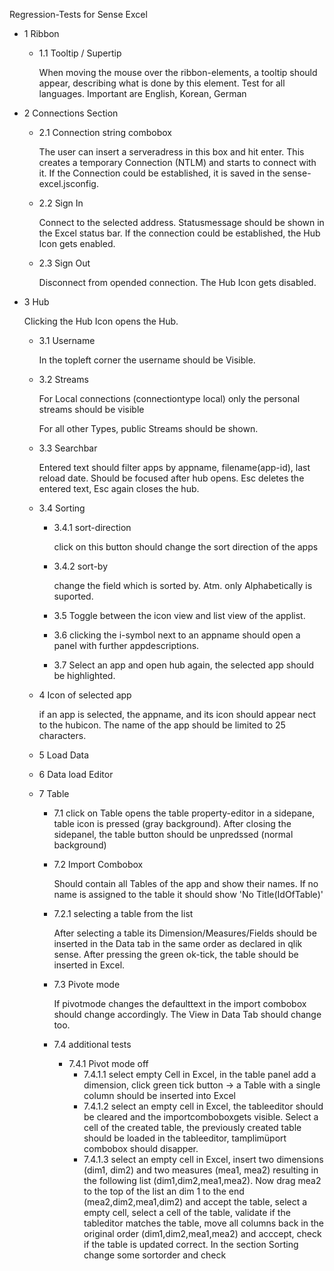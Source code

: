 Regression-Tests for Sense Excel
* 1 Ribbon
  * 1.1 Tooltip / Supertip
    
    When moving the mouse over the ribbon-elements, a tooltip should appear, describing what is done by this element.
    Test for all languages. Important are English, Korean, German
    
* 2  Connections Section
  * 2.1 Connection string combobox
  
    The user can insert a serveradress in this box and hit enter. 
    This creates a temporary Connection (NTLM) and starts to connect with it. 
    If the Connection could be established, it is saved in the sense-excel.jsconfig.  
 
  * 2.2 Sign In
  
    Connect to the selected address. Statusmessage should be shown in the Excel status bar.
    If the connection could be established, the Hub Icon gets enabled.
  
  * 2.3 Sign Out
  
    Disconnect from opended connection.
    The Hub Icon gets disabled.
  
* 3 Hub
    
  Clicking the Hub Icon opens the Hub.
      
  * 3.1 Username
     
    In the topleft corner the username should be Visible.
  * 3.2 Streams
        
    For Local connections (connectiontype local) only the personal streams should be visible
        
    For  all other Types, public Streams should be shown.
        
  * 3.3 Searchbar
      
    Entered text should filter apps by appname, filename(app-id), last reload date.
    Should be focused after hub opens. Esc deletes the entered text, Esc again closes the hub.
        
  * 3.4 Sorting
      
    * 3.4.1 sort-direction
      
      click on this button should change the sort direction of the apps
      
    * 3.4.2 sort-by
    
      change the field which is sorted by.
      Atm. only Alphabetically is suported.
    
    * 3.5 Toggle between the icon view and list view of the applist. 
    
    * 3.6 clicking the i-symbol next to an appname should open a panel with further appdescriptions.
    * 3.7 Select an app and open hub again, the selected app should be highlighted.
  * 4 Icon of selected app
  
    if an app is selected, the appname, and its icon should appear nect to the hubicon. 
    The name of the app should be limited to 25 characters.
    
  * 5 Load Data
  * 6 Data load Editor
  * 7 Table
      * 7.1 click on Table opens the table property-editor in a sidepane, table icon is pressed (gray background). After closing the sidepanel, the table button should be unpredssed (normal background)       
      * 7.2 Import Combobox
        
        Should contain all Tables of the app and show their names. 
        If no name is assigned to the table it should show 'No Title(IdOfTable)'
      
      * 7.2.1 selecting a table from the list
      
        After selecting a table its Dimension/Measures/Fields should be inserted in the Data tab 
        in the same order as declared in qlik sense.
        After pressing the green ok-tick, the table should be inserted in Excel.
      
      * 7.3 Pivote mode
              
        If pivotmode changes the defaulttext in the import combobox should change accordingly.
        The View in Data Tab should change too. 
        
      * 7.4 additional tests
      
        * 7.4.1 Pivot mode off
          * 7.4.1.1 select empty Cell in Excel, in the table panel add a dimension, click green tick button -> a Table with a single column should be inserted into Excel
          * 7.4.1.2 select an empty cell in Excel, the tableeditor should be cleared and the importcomboboxgets visible. Select a cell of the created table, the previously created table should be loaded in the tableeditor, tamplimüport combobox should disapper.
          * 7.4.1.3 select an empty cell in Excel, insert two dimensions (dim1, dim2) and two measures (mea1, mea2) resulting in the following list (dim1,dim2,mea1,mea2). Now drag mea2 to the top of the list an dim 1 to the end (mea2,dim2,mea1,dim2) and accept the table, select a empty cell, select a cell of the table, validate if the tableditor matches the table, move all columns back in the original order (dim1,dim2,mea1,mea2) and acccept, check if the table is updated correct.
          In the section Sorting change some sortorder and check
          
